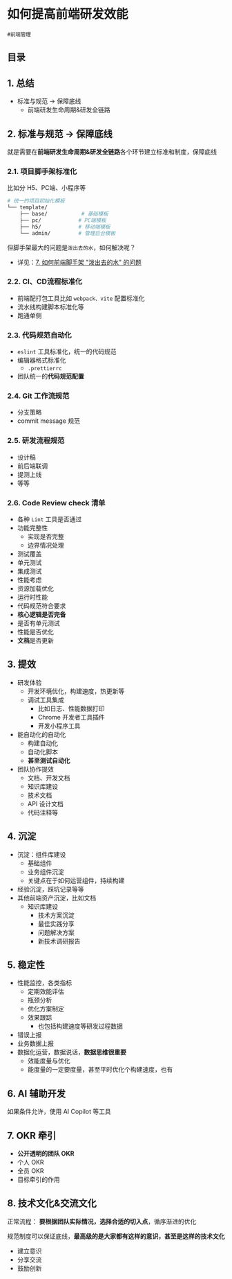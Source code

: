 
# 如何提高前端研发效能

`#前端管理`  


## 目录
<!-- toc -->
 ## 1. 总结 

- 标准与规范 → 保障底线
	- 前端研发生命周期&研发全链路 

## 2. 标准与规范 → 保障底线

就是需要在**前端研发生命周期&研发全链路**各个环节建立标准和制度，保障底线

### 2.1. 项目脚手架标准化

比如分 H5、PC端、小程序等

```bash
# 统一的项目初始化模板
└── template/
    ├── base/           # 基础模板
    ├── pc/            # PC端模板
    ├── h5/            # 移动端模板
    └── admin/         # 管理后台模板
```

但脚手架最大的问题是`泼出去的水`，如何解决呢？
- 详见：[7. 如何前端脚手架 "泼出去的水" 的问题](/post/7BEVULQT.html)

### 2.2. CI、CD流程标准化

- 前端配打包工具比如 `webpack、vite` 配置标准化
- 流水线构建脚本标准化等
- 跑通单侧

### 2.3. 代码规范自动化

- `eslint` 工具标准化，统一的代码规范
- 编辑器格式标准化
	- `.prettierrc`
- 团队统一的**代码规范配置**

### 2.4. Git 工作流规范

- 分支策略
- commit message 规范

### 2.5. 研发流程规范

- 设计稿
- 前后端联调
- 提测上线
- 等等

### 2.6. Code Review check 清单

- 各种 `Lint` 工具是否通过
- 功能完整性
	- 实现是否完整
	- 边界情况处理
- 测试覆盖
- 单元测试
- 集成测试
- 性能考虑
- 资源加载优化
- 运行时性能
- 代码规范符合要求
- **核心逻辑是否完备**
- 是否有单元测试
- 性能是否优化
- **文档**是否更新

## 3. 提效

- 研发体验
	- 开发环境优化，构建速度，热更新等
	- 调试工具集成
		- 比如日志、性能数据打印
		- Chrome 开发者工具插件
		- 开发小程序工具
- 能自动化的自动化
	- 构建自动化
	- 自动化脚本
	- **甚至测试自动化**
- 团队协作提效
	- 文档、开发文档
	- 知识库建设
	- 技术文档
	- API 设计文档
	- 代码注释等

## 4. 沉淀

- 沉淀：组件库建设
	- 基础组件
	- 业务组件沉淀
	- 关键点在于如何运营组件，持续构建
- 经验沉淀，踩坑记录等等
- 其他前端资产沉淀，比如文档
	- 知识库建设
		- 技术方案沉淀
		- 最佳实践分享
		- 问题解决方案
		- 新技术调研报告

## 5. 稳定性

- 性能监控，各类指标
	- 定期效能评估
	- 瓶颈分析
	- 优化方案制定
	- 效果跟踪
		- 也包括构建速度等研发过程数据
- 错误上报
- 业务数据上报
- 数据化运营，数据说话，**数据思维很重要**
	- 效能度量与优化
	- 能度量的一定要度量，甚至平时优化个构建速度，也有

## 6. AI 辅助开发

如果条件允许，使用 AI Copilot 等工具

## 7. OKR 牵引

- **公开透明的团队 OKR**
- 个人 OKR
- 全员 OKR 
- 目标牵引的作用

## 8. 技术文化&交流文化

正常流程： **要根据团队实际情况，选择合适的切入点**，循序渐进的优化

规范制度可以保证底线，**最高级的是大家都有这样的意识，甚至是这样的技术文化**
- 建立意识
- 分享交流
- 鼓励创新

